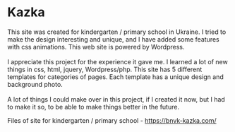 # Kazka

This site was created for kindergarten / primary school in Ukraine. I tried to make the design interesting and unique, and I have added some features with css animations. This web site is powered by Wordpress.<br/><br/>
I appreciate this project for the experience it gave me. I learned a lot of new things in css, html, jquery, Wordpress/php. This site has 5 different templates for categories of pages. Each template has a unique design and background photo.<br/><br/>
A lot of things I could make over in this project, if I created it now, but I had to make it so, to be able to make things better in the future.

Files of site for kindergarten / primary school - https://bnvk-kazka.com/
